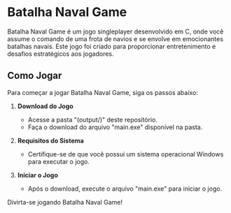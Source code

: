 # Batalha Naval Game

Batalha Naval Game é um jogo singleplayer desenvolvido em C, onde você assume o comando de uma frota de navios e se envolve em emocionantes batalhas navais. Este jogo foi criado para proporcionar entretenimento e desafios estratégicos aos jogadores.

## Como Jogar

Para começar a jogar Batalha Naval Game, siga os passos abaixo:

1. **Download do Jogo**
   - Acesse a pasta "(output/)" deste repositório.
   - Faça o download do arquivo "main.exe" disponível na pasta.

2. **Requisitos do Sistema**
   - Certifique-se de que você possui um sistema operacional Windows para executar o jogo.

3. **Iniciar o Jogo**
   - Após o download, execute o arquivo "main.exe" para iniciar o jogo.

Divirta-se jogando Batalha Naval Game!

